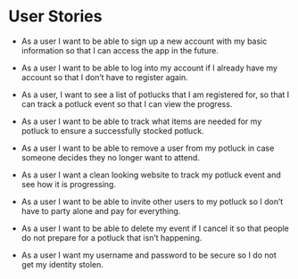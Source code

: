 # User Stories

+ As a user I want to be able to sign up a new account with my basic information so that I can access the app in the future.

+ As a user I want to be able to log into my account if I already have my account so that I don’t have to register again.

+ As a user, I want to see a list of potlucks that I am registered for, so that I can track a potluck event so that I can view the progress.

+ As a user I want to be able to track what items are needed for my potluck to ensure a successfully stocked potluck.

+ As a user I want to be able to remove a user from my potluck in case someone decides they no longer want to attend.

+ As a user I want a clean looking website to track my potluck event and see how it is progressing.

+ As a user I want to be able to invite other users to my potluck so I don’t have to party alone and pay for everything.

+ As a user I want to be able to delete my event if I cancel it so that people do not prepare for a potluck that isn’t happening.

+ As a user I want my username and password to be secure so I do not get my identity stolen.
